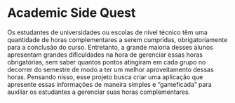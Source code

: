 # Academic Side Quest

Os estudantes de universidades ou escolas de nível técnico têm uma quantidade de horas complementares a serem cumpridas, obrigatoriamente para a conclusão do curso. Entretanto, a grande maioria desses alunos apresentam grandes dificuldades na hora de gerenciar essas horas obrigatórias, sem saber quantos pontos atingiram em cada grupo no decorrer do semestre de modo a ter um melhor aproveitamento dessas horas. Pensando nisso, esse projeto busca criar uma aplicação que apresente essas informações de maneira simples e “gameficada” para auxiliar os estudantes a gerenciar suas horas complementares.
